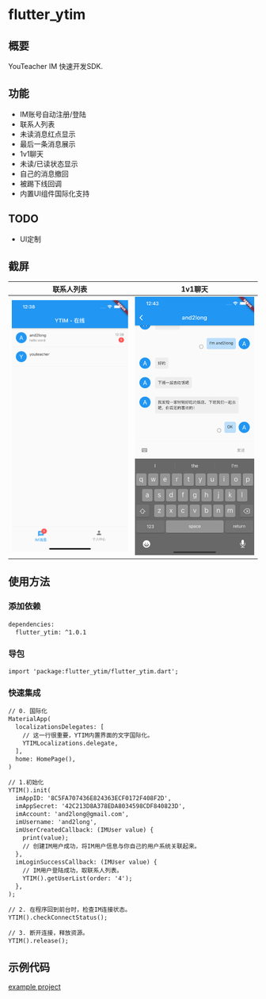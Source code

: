 # flutter_ytim
## 概要
YouTeacher IM 快速开发SDK.

## 功能
- IM账号自动注册/登陆
- 联系人列表
- 未读消息红点显示
- 最后一条消息展示
- 1v1聊天
- 未读/已读状态显示
- 自己的消息撤回
- 被踢下线回调
- 内置UI组件国际化支持

## TODO
- UI定制

## 截屏
| 联系人列表 | 1v1聊天 |
|:---:|:---:|
| ![](arts/user_list.png) | ![](arts/chat_1v1.png) |

## 使用方法
### 添加依赖
```
dependencies:
  flutter_ytim: ^1.0.1
```
### 导包
```
import 'package:flutter_ytim/flutter_ytim.dart';
```
### 快速集成
```
// 0. 国际化
MaterialApp(
  localizationsDelegates: [
    // 这一行很重要，YTIM内置界面的文字国际化。
    YTIMLocalizations.delegate,
  ],
  home: HomePage(),
)
```
```
// 1.初始化
YTIM().init(
  imAppID: '8C5FA707436E824363ECF0172F408F2D',
  imAppSecret: '42C213D8A378EDA8034598CDF840823D',
  imAccount: 'and2long@gmail.com',
  imUsername: 'and2long',
  imUserCreatedCallback: (IMUser value) {
    print(value);
    // 创建IM用户成功，将IM用户信息与你自己的用户系统关联起来。
  },
  imLoginSuccessCallback: (IMUser value) {
    // IM用户登陆成功，取联系人列表。
    YTIM().getUserList(order: '4');
  },
);
```
```
// 2. 在程序回到前台时，检查IM连接状态。
YTIM().checkConnectStatus();
```
```
// 3. 断开连接，释放资源。
YTIM().release();
```
## 示例代码
[example project](https://github.com/and2long/flutter_ytim/tree/master/example)